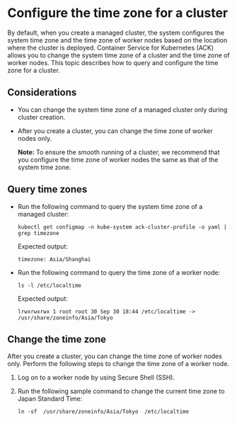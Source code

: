 # Configure the time zone for a cluster

By default, when you create a managed cluster, the system configures the system time zone and the time zone of worker nodes based on the location where the cluster is deployed. Container Service for Kubernetes \(ACK\) allows you to change the system time zone of a cluster and the time zone of worker nodes. This topic describes how to query and configure the time zone for a cluster.

## Considerations

-   You can change the system time zone of a managed cluster only during cluster creation.
-   After you create a cluster, you can change the time zone of worker nodes only.

    **Note:** To ensure the smooth running of a cluster, we recommend that you configure the time zone of worker nodes the same as that of the system time zone.


## Query time zones

-   Run the following command to query the system time zone of a managed cluster:

    ```
    kubectl get configmap -n kube-system ack-cluster-profile -o yaml | grep timezone
    ```

    Expected output:

    ```
    timezone: Asia/Shanghai
    ```

-   Run the following command to query the time zone of a worker node:

    ```
    ls -l /etc/localtime
    ```

    Expected output:

    ```
    lrwxrwxrwx 1 root root 30 Sep 30 18:44 /etc/localtime -> /usr/share/zoneinfo/Asia/Tokyo
    ```


## Change the time zone

After you create a cluster, you can change the time zone of worker nodes only. Perform the following steps to change the time zone of a worker node.

1.  Log on to a worker node by using Secure Shell \(SSH\).

2.  Run the following sample command to change the current time zone to Japan Standard Time:

    ```
    ln -sf  /usr/share/zoneinfo/Asia/Tokyo  /etc/localtime
    ```


